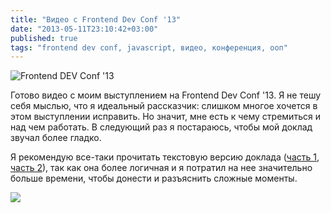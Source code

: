 ```yaml
---
title: "Видео с Frontend Dev Conf '13"
date: "2013-05-11T23:10:42+03:00"
published: true
tags: "frontend dev conf, javascript, видео, конференция, ооп"
---
```


![](http://a51056ce8d9b948fb69e-8de36eb37b2366f5a76a776c3dee0b32.r42.cf1.rackcdn.com/frontenddevconf.png "Frontend DEV Conf '13")

Готово видео с моим выступлением на Frontend Dev Conf '13. Я не тешу себя мыслью, что я идеальный рассказчик: слишком многое хочется в этом выступлении исправить. Но значит, мне есть к чему стремиться и над чем работать. В следующий раз я постараюсь, чтобы мой доклад звучал более гладко. 

Я рекомендую все-таки прочитать текстовую версию доклада ([часть 1](/post/oopjs-1), [часть 2]((/post/oopjs-2))), так как она более логичная и я потратил на нее значительно больше времени, чтобы донести и разъяснить сложные моменты. 

![](http://www.youtube.com/watch?v=RXlmL0RMtzE)